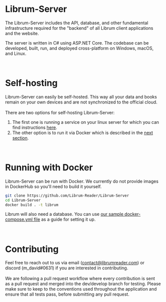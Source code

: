 # Librum-Server
The Librum-Server includes the API, database, and other fundamental infrastructure required for the "backend" of all Librum client applications and the website.

The server is written in C# using ASP.NET Core. The codebase can be developed, built, run, and deployed cross-platform on Windows, macOS, and Linux.

<br>

# Self-hosting

Librum-Server can easily be self-hosted. This way all your data and books remain on your own devices and are not synchronized to the official cloud.
<br>
<br>
There are two options for self-hosting Librum-Server:
1. The first one is running a service on your linux server for which you can find instructions [here](self-hosting/self-host-installation.md).<br>
2. The other option is to run it via Docker which is described in the [next section](https://github.com/Librum-Reader/Librum-Server#running-with-docker).<br>


<br>

# Running with Docker

Librum-Server can be run with Docker. We currently do not provide images in DockerHub so you'll need to build it yourself.

```bash
git clone https://github.com/Librum-Reader/Librum-Server
cd Librum-Server
docker build . -t librum
```

Librum will also need a database. You can use [our sample docker-compose.yml file](docker-compose.yml) as a guide for setting it up.


<br>

# Contributing
Feel free to reach out to us via email (contact@librumreader.com) or discord (m_david#0631) if you are interested in contributing.<br>
<br>
We are following a pull request workflow where every contribution is sent as a pull request and merged into the dev/develop branch for testing.
Please make sure to keep to the conventions used throughout the application and ensure that all tests pass, before submitting any pull request.
